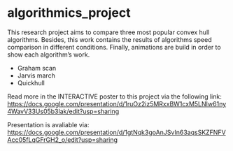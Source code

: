 # algorithmics_project

This research project aims to compare three most popular convex hull algorithms. Besides, this work contains the results of algorithms speed comparison in different conditions. Finally, animations are build in order to show each algorithm’s work. 

* Graham scan
* Jarvis march
* Quickhull

Read more in the INTERACTIVE poster to this project via the following link: https://docs.google.com/presentation/d/1ruOz2iz5MRxxBW1cxM5LNIw61ny4WavV33Us05b3lak/edit?usp=sharing

Presentation is avaliable via: https://docs.google.com/presentation/d/1gtNqk3goAnJSvIn63aqsSKZFNFVAcc05fLqGFrGH2_o/edit?usp=sharing
